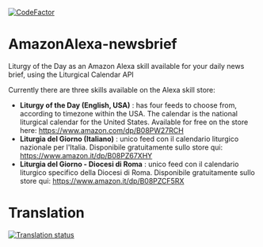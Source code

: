 [![CodeFactor](https://www.codefactor.io/repository/github/liturgical-calendar/amazonalexa-newsbrief/badge)](https://www.codefactor.io/repository/github/liturgical-calendar/amazonalexa-newsbrief)

# AmazonAlexa-newsbrief
Liturgy of the Day as an Amazon Alexa skill available for your daily news brief, using the Liturgical Calendar API

Currently there are three skills available on the Alexa skill store:

* **Liturgy of the Day (English, USA)** : has four feeds to choose from, according to timezone within the USA. The calendar is the national liturgical calendar for the United States. Available for free on the store here: https://www.amazon.com/dp/B08PW27RCH
* **Liturgia del Giorno (Italiano)** : unico feed con il calendario liturgico nazionale per l'Italia. Disponibile gratuitamente sullo store qui: https://www.amazon.it/dp/B08PZ67XHY
* **Liturgia del Giorno - Diocesi di Roma** : unico feed con il calendario liturgico specifico della Diocesi di Roma. Disponibile gratuitamente sullo store qui: https://www.amazon.it/dp/B08PZCF5RX

# Translation
<a href="https://translate.johnromanodorazio.com/engage/liturgical-calendar/">
<img src="https://translate.johnromanodorazio.com/widgets/liturgical-calendar/-/alexa-newsbrief/open-graph.png" alt="Translation status" />
</a>
